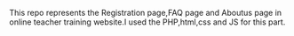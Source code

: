 This repo represents the Registration page,FAQ page and Aboutus page in online teacher training website.I used the PHP,html,css and JS for this part.

